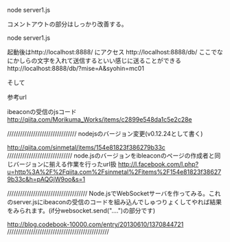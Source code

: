 node server1.js


コメントアウトの部分はしっかり改善する。



node server1.js

起動後はhttp://localhost:8888/
にアクセス
http://localhost:8888/db/
ここでなにかしらの文字を入れて送信するといい感じに送ることができる
http://localhost:8888/db/?mise=A&syohin=mc01


そして






参考url


ibeaconの受信のjsコード
http://qiita.com/Morikuma_Works/items/c2899e548da1c5e2c28e

////////////////////////////////
nodejsのバージョン変更(v0.12.24として書く)

http://qiita.com/sinmetal/items/154e81823f386279b33c
//////////////////////////////
node.jsのバージョンをibleaconのページの作成者と同じバージョンに揃える作業を行ったurl扱
http://l.facebook.com/l.php?u=http%3A%2F%2Fqiita.com%2Fsinmetal%2Fitems%2F154e81823f386279b33c&h=pAQGjW9oo&s=1

/////////////////////////////////////
Node.jsでWebSocketサーバを作ってみる。これのserver.jsにibeaconの受信のコードを組み込んでしゅつりょくしてやれば結果をみられます。(if分websocket.send("....")の部分です)

http://blog.codebook-10000.com/entry/20130610/1370844721
///////////////////////////////////////////////

